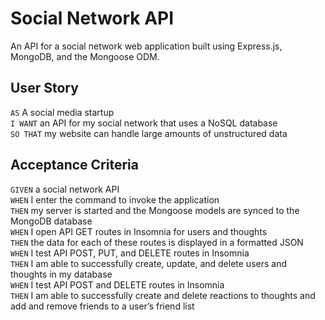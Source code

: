 # Social Network API
An API for a social network web application built using Express.js, MongoDB, and the Mongoose ODM. 

## User Story 
`AS` A social media startup <br>
`I WANT` an API for my social network that uses a NoSQL database <br>
`SO THAT` my website can handle large amounts of unstructured data <br>

## Acceptance Criteria
`GIVEN` a social network API <br>
`WHEN` I enter the command to invoke the application <br>
`THEN` my server is started and the Mongoose models are synced to the MongoDB database <br>
`WHEN` I open API GET routes in Insomnia for users and thoughts <br>
`THEN` the data for each of these routes is displayed in a formatted JSON <br>
`WHEN` I test API POST, PUT, and DELETE routes in Insomnia <br>
`THEN` I am able to successfully create, update, and delete users and thoughts in my database <br>
`WHEN` I test API POST and DELETE routes in Insomnia <br>
`THEN` I am able to successfully create and delete reactions to thoughts and add and remove friends to a user’s friend list